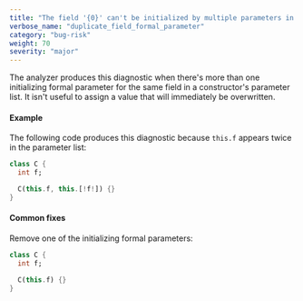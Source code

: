 ```yaml
---
title: "The field '{0}' can't be initialized by multiple parameters in the same constructor"
verbose_name: "duplicate_field_formal_parameter"
category: "bug-risk"
weight: 70
severity: "major"
---
```

The analyzer produces this diagnostic when there's more than one
initializing formal parameter for the same field in a constructor's
parameter list. It isn't useful to assign a value that will immediately be
overwritten.

#### Example

The following code produces this diagnostic because `this.f` appears twice
in the parameter list:

```dart
class C {
  int f;

  C(this.f, this.[!f!]) {}
}
```

#### Common fixes

Remove one of the initializing formal parameters:

```dart
class C {
  int f;

  C(this.f) {}
}
```
